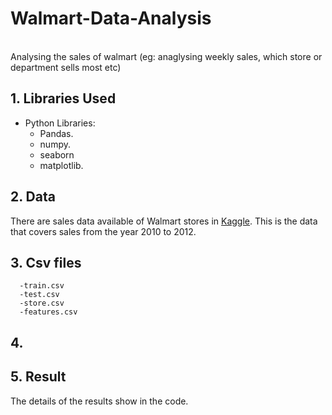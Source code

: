 # Walmart-Data-Analysis
</br> Analysing the sales of  walmart  (eg: anaglysing weekly sales, which store or department sells most etc)</br>


## 1. Libraries Used<a name="libraries used"></a>
- Python Libraries:
    - Pandas.
    - numpy.
    - seaborn
    - matplotlib.
   

## 2. Data<a name="data"></a> 

There are sales data available of Walmart stores in [Kaggle](https://www.kaggle.com/aditya6196/retail-analysis-with-walmart-data). This is the data that covers sales from the year 2010 to 2012.

## 3. Csv files <a name="csv files"></a>
      -train.csv
      -test.csv
      -store.csv
      -features.csv
      
## 4.
## 5. Result<a name="results"></a>
The details of the results show in the code.
      
